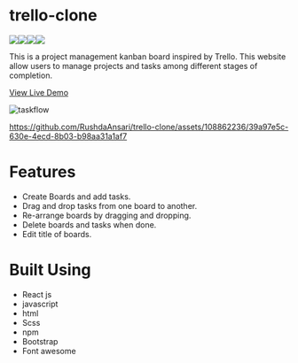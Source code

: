 # trello-clone

<img src='https://img.shields.io/static/v1?label=&message=HTML&color=E34F26&style=for-the-badge&logo=HTML5&logoColor=white&logoWidth=&labelColor=&link='/><img src='https://img.shields.io/static/v1?label=&message=SASS&color=CC6699&style=for-the-badge&logo=SASS&logoColor=white&logoWidth=&labelColor=&link=' /><img src='https://img.shields.io/static/v1?label=&message=Javascript&color=F7DF1E&style=for-the-badge&logo=Javascript&logoColor=black&logoWidth=&labelColor=&link='/><img src='https://img.shields.io/badge/react-61DAFB?style=for-the-badge&logo=REACT&logoColor=61DAFB&labelColor=black&color=black'/>


This is a project management kanban board inspired by Trello. This website allow users to manage projects and tasks among different stages of completion.

[View Live Demo](https://rushdaansari.github.io/trello-clone/)

![taskflow](https://github.com/RushdaAnsari/trello-clone/assets/108862236/34753592-a9ec-4766-87ab-0ef0a3a93b99)

https://github.com/RushdaAnsari/trello-clone/assets/108862236/39a97e5c-630e-4ecd-8b03-b98aa31a1af7

# Features
- Create Boards and add tasks.
- Drag and drop tasks from one board to another.
- Re-arrange boards by dragging and dropping.
- Delete boards and tasks when done.
- Edit title of boards.

# Built Using 
- React js
- javascript
- html
- Scss
- npm
- Bootstrap 
- Font awesome




